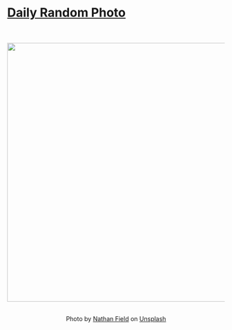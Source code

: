 # [Daily Random Photo](https://www.dailyrandomphoto.com/)

<div align="center">
  <br>
  <br>
  <a href="https://www.dailyrandomphoto.com/p/2025/2025-07-24/"><img src="https://images.unsplash.com/photo-1751640295309-d807c9bf7282?crop=entropy&cs=tinysrgb&fit=max&fm=jpg&ixid=M3w3NzUwOHwwfDF8cmFuZG9tfHx8fHx8fHx8MTc1MzMxODM1Mnw&ixlib=rb-4.1.0&q=80&w=1080" width="600px"></a>
  <br>
  <br>
  <p class="has-text-grey">Photo by <a href="https://unsplash.com/@nathanjfield?utm_source=Daily%20Random%20Photo&amp;utm_medium=referral" target="_blank" rel="noopener noreferrer">Nathan Field</a> on <a href="https://unsplash.com/photos/a-lighthouse-stands-on-a-sandy-beach-at-sunset-VNEdXABnrYI?utm_source=Daily%20Random%20Photo&amp;utm_medium=referral" target="_blank" rel="noopener noreferrer">Unsplash</a></p>
</div>
